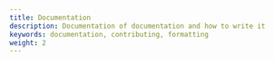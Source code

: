 ```yaml
---
title: Documentation
description: Documentation of documentation and how to write it
keywords: documentation, contributing, formatting
weight: 2
---
```

